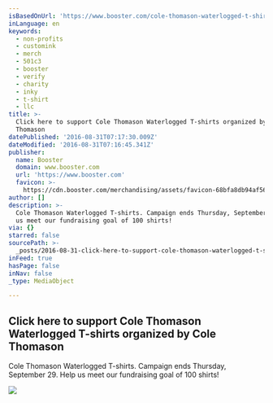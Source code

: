 ```yaml
---
isBasedOnUrl: 'https://www.booster.com/cole-thomason-waterlogged-t-shirts'
inLanguage: en
keywords:
  - non-profits
  - customink
  - merch
  - 501c3
  - booster
  - verify
  - charity
  - inky
  - t-shirt
  - llc
title: >-
  Click here to support Cole Thomason Waterlogged T-shirts organized by Cole
  Thomason
datePublished: '2016-08-31T07:17:30.009Z'
dateModified: '2016-08-31T07:16:45.341Z'
publisher:
  name: Booster
  domain: www.booster.com
  url: 'https://www.booster.com'
  favicon: >-
    https://cdn.booster.com/merchandising/assets/favicon-68bfa8db94af56ad63446fa18c5ead44.ico
author: []
description: >-
  Cole Thomason Waterlogged T-shirts. Campaign ends Thursday, September 29. Help
  us meet our fundraising goal of 100 shirts!
via: {}
starred: false
sourcePath: >-
  _posts/2016-08-31-click-here-to-support-cole-thomason-waterlogged-t-shirts-org.md
inFeed: true
hasPage: false
inNav: false
_type: MediaObject

---
```

<article style=""><h1>Click here to support Cole Thomason Waterlogged T-shirts organized by Cole Thomason</h1><p>Cole Thomason Waterlogged T-shirts. Campaign ends Thursday, September 29. Help us meet our fundraising goal of 100 shirts!</p><img src="https://www.customink.com/proof/avs0-00aq-cbd6/15008/front/wide_thumbnail.jpg" /></article>